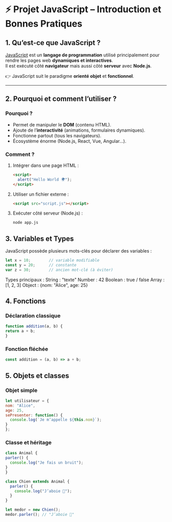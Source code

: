 # ⚡ Projet JavaScript – Introduction et Bonnes Pratiques

## 1. Qu’est-ce que JavaScript ?
[JavaScript](https://developer.mozilla.org/fr/docs/Web/JavaScript) est un **langage de programmation** utilisé principalement pour rendre les pages web **dynamiques et interactives**.  
Il est exécuté côté **navigateur** mais aussi côté **serveur** avec **Node.js**.  

👉 JavaScript suit le paradigme **orienté objet** et **fonctionnel**.  

---

## 2. Pourquoi et comment l’utiliser ?
### Pourquoi ?
- Permet de manipuler le **DOM** (contenu HTML).  
- Ajoute de l’**interactivité** (animations, formulaires dynamiques).  
- Fonctionne partout (tous les navigateurs).  
- Écosystème énorme (Node.js, React, Vue, Angular…).  

### Comment ?
1. Intégrer dans une page HTML :  
   ```html
   <script>
     alert("Hello World 🌍");
   </script>
   
2. Utiliser un fichier externe :
   ```html
   <script src="script.js"></script>

3. Exécuter côté serveur (Node.js) :
   ```bash
   node app.js

## 3. Variables et Types
  JavaScript possède plusieurs mots-clés pour déclarer des variables :
  ```js
  let x = 10;        // variable modifiable
  const y = 20;      // constante
  var z = 30;        // ancien mot-clé (à éviter)
```
Types principaux :
String : "texte"
Number : 42
Boolean : true / false
Array : [1, 2, 3]
Object : {nom: "Alice", age: 25}

## 4. Fonctions
  ### Déclaration classique
  ```js
  function addition(a, b) {
  return a + b;
  }
  ```
  ### Fonction fléchée
  ```js
  const addition = (a, b) => a + b;
  ```
## 5. Objets et classes
  ### Objet simple
  ```js
  let utilisateur = {
  nom: "Alice",
  age: 25,
  sePresenter: function() {
    console.log(`Je m’appelle ${this.nom}`);
  }
  };
  ```
  ### Classe et héritage
  ```js
  class Animal {
  parler() {
    console.log("Je fais un bruit");
  }
  }
  
  class Chien extends Animal {
    parler() {
      console.log("J’aboie 🐶");
    }
  }
  
  let medor = new Chien();
  medor.parler(); // "J’aboie 🐶"
  ```


